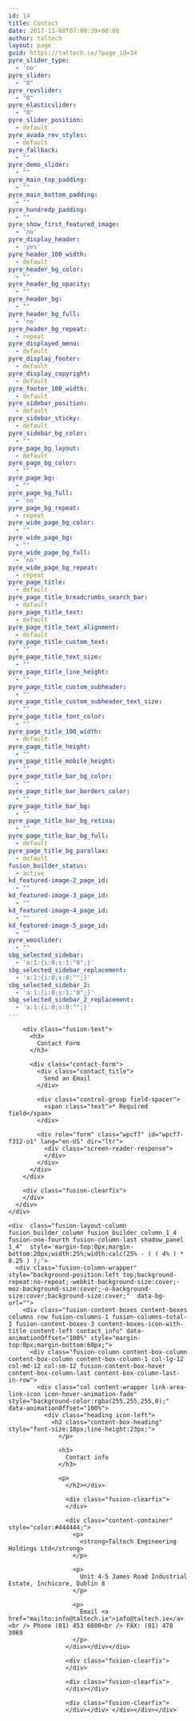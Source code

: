```yaml
---
id: 14
title: Contact
date: 2017-11-08T07:00:39+00:00
author: taltech
layout: page
guid: https://taltech.ie/?page_id=14
pyre_slider_type:
  - 'no'
pyre_slider:
  - "0"
pyre_revslider:
  - "0"
pyre_elasticslider:
  - "0"
pyre_slider_position:
  - default
pyre_avada_rev_styles:
  - default
pyre_fallback:
  - ""
pyre_demo_slider:
  - ""
pyre_main_top_padding:
  - ""
pyre_main_bottom_padding:
  - ""
pyre_hundredp_padding:
  - ""
pyre_show_first_featured_image:
  - 'no'
pyre_display_header:
  - 'yes'
pyre_header_100_width:
  - default
pyre_header_bg_color:
  - ""
pyre_header_bg_opacity:
  - ""
pyre_header_bg:
  - ""
pyre_header_bg_full:
  - 'no'
pyre_header_bg_repeat:
  - repeat
pyre_displayed_menu:
  - default
pyre_display_footer:
  - default
pyre_display_copyright:
  - default
pyre_footer_100_width:
  - default
pyre_sidebar_position:
  - default
pyre_sidebar_sticky:
  - default
pyre_sidebar_bg_color:
  - ""
pyre_page_bg_layout:
  - default
pyre_page_bg_color:
  - ""
pyre_page_bg:
  - ""
pyre_page_bg_full:
  - 'no'
pyre_page_bg_repeat:
  - repeat
pyre_wide_page_bg_color:
  - ""
pyre_wide_page_bg:
  - ""
pyre_wide_page_bg_full:
  - 'no'
pyre_wide_page_bg_repeat:
  - repeat
pyre_page_title:
  - default
pyre_page_title_breadcrumbs_search_bar:
  - default
pyre_page_title_text:
  - default
pyre_page_title_text_alignment:
  - default
pyre_page_title_custom_text:
  - ""
pyre_page_title_text_size:
  - ""
pyre_page_title_line_height:
  - ""
pyre_page_title_custom_subheader:
  - ""
pyre_page_title_custom_subheader_text_size:
  - ""
pyre_page_title_font_color:
  - ""
pyre_page_title_100_width:
  - default
pyre_page_title_height:
  - ""
pyre_page_title_mobile_height:
  - ""
pyre_page_title_bar_bg_color:
  - ""
pyre_page_title_bar_borders_color:
  - ""
pyre_page_title_bar_bg:
  - ""
pyre_page_title_bar_bg_retina:
  - ""
pyre_page_title_bar_bg_full:
  - default
pyre_page_title_bg_parallax:
  - default
fusion_builder_status:
  - active
kd_featured-image-2_page_id:
  - ""
kd_featured-image-3_page_id:
  - ""
kd_featured-image-4_page_id:
  - ""
kd_featured-image-5_page_id:
  - ""
pyre_wooslider:
  - ""
sbg_selected_sidebar:
  - 'a:1:{i:0;s:1:"0";}'
sbg_selected_sidebar_replacement:
  - 'a:1:{i:0;s:0:"";}'
sbg_selected_sidebar_2:
  - 'a:1:{i:0;s:1:"0";}'
sbg_selected_sidebar_2_replacement:
  - 'a:1:{i:0;s:0:"";}'
---
```

<div class="fusion-fullwidth fullwidth-box nonhundred-percent-fullwidth non-hundred-percent-height-scrolling"  style='background-color: rgba(255,255,255,0);background-position: center center;background-repeat: no-repeat;padding-top:0px;padding-right:0px;padding-bottom:0px;padding-left:0px;'>
  <div class="fusion-builder-row fusion-row ">
    <div  class="fusion-layout-column fusion_builder_column fusion_builder_column_3_4  fusion-three-fourth fusion-column-first shadow_panel 3_4"  style='margin-top:0px;margin-bottom:20px;width:75%;width:calc(75% - ( ( 4% ) * 0.75 ) );margin-right: 4%;'>
      <div class="fusion-column-wrapper" style="background-position:left top;background-repeat:no-repeat;-webkit-background-size:cover;-moz-background-size:cover;-o-background-size:cover;background-size:cover;"  data-bg-url="">
        <div class="fusion-text">
          <p>
          </p>
        </div>
        
        <div class="fusion-text">
          <h3>
            Contact Form
          </h3>
          
          <div class="contact-form">
            <div class="contact_title">
              Send an Email
            </div>
            
            <div class="control-group field-spacer">
              <span class="text">* Required field</span>
            </div>
            
            <div role="form" class="wpcf7" id="wpcf7-f312-o1" lang="en-US" dir="ltr">
              <div class="screen-reader-response">
              </div>
            </div>
          </div>
        </div>
        
        <div class="fusion-clearfix">
        </div>
      </div>
    </div>
    
    <div  class="fusion-layout-column fusion_builder_column fusion_builder_column_1_4  fusion-one-fourth fusion-column-last shadow_panel 1_4"  style='margin-top:0px;margin-bottom:20px;width:25%;width:calc(25% - ( ( 4% ) * 0.25 ) );'>
      <div class="fusion-column-wrapper" style="background-position:left top;background-repeat:no-repeat;-webkit-background-size:cover;-moz-background-size:cover;-o-background-size:cover;background-size:cover;"  data-bg-url="">
        <div class="fusion-content-boxes content-boxes columns row fusion-columns-1 fusion-columns-total-1 fusion-content-boxes-3 content-boxes-icon-with-title content-left contact_info" data-animationOffset="100%" style="margin-top:0px;margin-bottom:60px;">
          <div class="fusion-column content-box-column content-box-column content-box-column-1 col-lg-12 col-md-12 col-sm-12 fusion-content-box-hover  content-box-column-last content-box-column-last-in-row">
            <div class="col content-wrapper link-area-link-icon icon-hover-animation-fade" style="background-color:rgba(255,255,255,0);" data-animationOffset="100%">
              <div class="heading icon-left">
                <h2 class="content-box-heading" style="font-size:18px;line-height:23px;">
                  </p> 
                  
                  <h3>
                    Contact info
                  </h3>
                  
                  <p>
                    </h2></div>
                    
                    <div class="fusion-clearfix">
                    </div>
                    
                    <div class="content-container" style="color:#444444;">
                      <p>
                        <strong>Taltech Engineering Holdings Ltd</strong>
                      </p>
                      
                      <p>
                        Unit 4-5 James Road Industrial Estate, Inchicore, Dublin 8
                      </p>
                      
                      <p>
                        Email <a href="mailto:info@taltech.ie">info@taltech.ie</a><br /> Phone (01) 453 6600<br /> FAX: (01) 478 3069
                      </p>
                    </div></div></div>
                    
                    <div class="fusion-clearfix">
                    </div>
                    
                    <div class="fusion-clearfix">
                    </div></div>
                    
                    <div class="fusion-clearfix">
                    </div></div> </div></div></div>